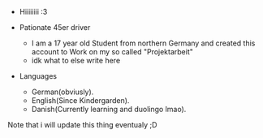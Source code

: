 - Hiiiiiiii :3
- Pationate 45er driver 

  - I am a 17 year old Student from northern Germany and created this account to Work on my so called "Projektarbeit"
  - idk what to else write here
 
- Languages
  - German(obviusly).
  - English(Since Kindergarden).
  - Danish(Currently learning and duolingo lmao).

Note that i will update this thing eventualy ;D

